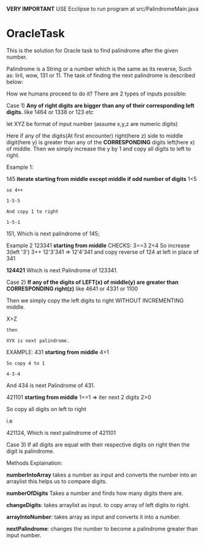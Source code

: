 **VERY IMPORTANT** USE Ecclipse to run program at src/PalindromeMain.java


# OracleTask
This is the solution for Oracle task to find palindrome after the given number.

Palindrome is a String or a number which is the same as its reverse, Such as: liril, wow, 131 or 11. The task of finding the next palindrome is described below:

How we humans proceed to do it?
There are 2 types of inputs possible:

Case 1)
**Any of right digits are bigger than any of their corresponding left digits.**
like 1464 or 1338 or 123 etc

let XYZ be format of input number (assume x,y,z are numeric digits)


Here if any of the digits(At first encounter) right(here z) side to middle digit(here y) is greater than any of the **CORRESPONDING** digits left(here x) of middle. Then we simply increase the y by 1 and copy all digits to left to right.

Example 1:

145
    **iterate starting from middle except middle if odd number of digits**
    1<5

    so 4++

    1-5-5

    And copy 1 to right

    1-5-1

151, Which is next palindrome of 145;

Example 2
123341
    **starting from middle**
    CHECKS:
        3==3
        2<4
    So increase 3(left '3')
        3++
        12'3'341 => 12'4'341
    and copy reverse of 124 at left in place of 341

   **124421** Which is next Palindrome of 123341.

Case 2)
**If any of the digits of LEFT(x) of middle(y) are greater than CORRESPONDING right(z)**
like 4641 or 4331 or 1100 

Then we simply copy the left digits to right WITHOUT INCREMENTING middle.

X>Z

    then

    XYX is next palindrome.

EXAMPLE:
431
    **starting from middle**
    4>1

    So copy 4 to 1 

    4-3-4

And 434 is next Palindrome of 431.

421101
    **starting from middle**
  1==1 => iter next 2 digits
  2>0
  
So copy all digits on left to right

i.e

421124, Which is next palindrome of 421101

Case 3)
If all digits are equal with their respective digits on right then the digit is palindrome.


Methods Explaination:

**numberIntoArray** takes a number as input and converts the number into an arraylist this helps us to compare digits.

**numberOfDigits** Takes a number and finds how many digits there are.

**changeDigits**: takes arraylist as input. to copy array of left digits to right.

**arrayIntoNumber**: takes array as input and converts it into a number.
  
**nextPalindrome**: changes the number to become a palindrome greater than input number.


